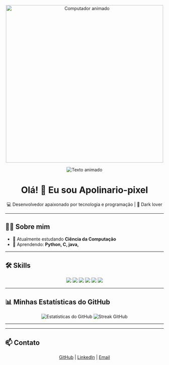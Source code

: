 
<!-- Banner -->
<p align="center">
  <img src="https://media.giphy.com/media/qgQUggAC3Pfv687qPC/giphy.gif" width="500" alt="Computador animado"/>
</p>

<p align="center">
  <img src="https://readme-typing-svg.herokuapp.com?font=Fira+Code&size=28&pause=1000&color=00FF00&center=true&vCenter=true&width=600&lines=Olá!+Eu+sou+Apolinário-pixel;Sempre+codando+no+escuro+🌑;Amante+de+tecnologia+💻" alt="Texto animado"/>
</p>





<h1 align="center">Olá! 👋 Eu sou <b>Apolinario-pixel</b></h1>
<p align="center">💻 Desenvolvedor apaixonado por tecnologia e programação | 🌌 Dark lover</p>

---

## 🧑‍💻 Sobre mim
- 🔭 Atualmente estudando **Ciência da Computação**  
- 🌱 Aprendendo: **Python, C, java,**  

  
  

---

## 🛠️ Skills
<p align="center">
  <img src="https://img.shields.io/badge/Python-3776AB?style=for-the-badge&logo=python&logoColor=white" />
  <img src="https://img.shields.io/badge/C-00599C?style=for-the-badge&logo=c&logoColor=white" />
  <img src="https://img.shields.io/badge/C++-00599C?style=for-the-badge&logo=c%2B%2B&logoColor=white" />
  <img src="https://img.shields.io/badge/Java-007396?style=for-the-badge&logo=java&logoColor=white" />

  <img src="https://img.shields.io/badge/Git-F05032?style=for-the-badge&logo=git&logoColor=white" />
  <img src="https://img.shields.io/badge/GitHub-181717?style=for-the-badge&logo=github&logoColor=white" />
  
</p>

---

## 📊 Minhas Estatísticas do GitHub
<p align="center">
  <img src="https://github-readme-stats.vercel.app/api?username=Apolinario-pixel&show_icons=true&theme=dark&count_private=true&hide_border=true" alt="Estatísticas do GitHub" />
  <img src="https://github-readme-streak-stats.herokuapp.com/?user=Apolinario-pixel&theme=dark&hide_border=true" alt="Streak GitHub" />
</p>

---



---

## 📫 Contato
<p align="center">
  <a href="https://github.com/Apolinario-pixel" target="_blank">GitHub</a> |
  <a href="https://www.linkedin.com/in/seu-linkedin" target="_blank">LinkedIn</a> |
  <a href="mailto:seuemail@email.com" target="_blank">Email</a>
</p>
